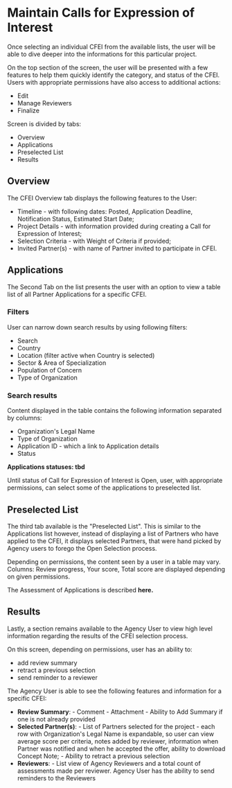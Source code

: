 # Maintain Calls for Expression of Interest

Once selecting an individual CFEI from the available lists, the user will be able to dive deeper into the informations for this particular project.

On the top section of the screen, the user will be presented with a few features to help them quickly identify the category, and status of the CFEI. Users with appropriate permissions have also access to additional actions:

* Edit
* Manage Reviewers
* Finalize

Screen is divided by tabs:

* Overview
* Applications
* Preselected List
* Results

## Overview

The CFEI Overview tab displays the following features to the User:

* Timeline - with following dates: Posted, Application Deadline, Notification Status, Estimated Start Date;
* Project Details - with information provided during creating a Call for Expression of Interest;
* Selection Criteria - with Weight of Criteria if provided;
* Invited Partner\(s\) - with name of Partner invited to participate in CFEI.

## Applications

The Second Tab on the list presents the user with an option to view a table list of all Partner Applications for a specific CFEI.

### Filters

User can narrow down search results by using following filters:

* Search
* Country
* Location \(filter active when Country is selected\)
* Sector & Area of Specialization
* Population of Concern
* Type of Organization

### Search results

Content displayed in the table contains the following information separated by columns:

* Organization's Legal Name
* Type of Organization
* Application ID - which a link to Application details
* Status

**Applications statuses: tbd**

Until status of Call for Expression of Interest is Open, user, with appropriate permissions, can select some of the applications to preselected list.

## Preselected List

The third tab available is the "Preselected List". This is similar to the Applications list however, instead of displaying a list of Partners who have applied to the CFEI, it displays selected Partners, that were hand picked by Agency users to forego the Open Selection process. 

Depending on permissions, the content seen by a user in a table may vary. Columns: Review progress, Your score, Total score are displayed depending on given permissions.

The Assessment of Applications is described **here.**

## Results

Lastly, a section remains available to the Agency User to view high level information regarding the results of the CFEI selection process. 

On this screen, depending on permissions, user has an ability to:

* add review summary
* retract a previous selection
* send reminder to a reviewer

The Agency User is able to see the following features and information for a specific CFEI:

* **Review Summary**: - Comment - Attachment - Ability to Add Summary if one is not already provided 
* **Selected Partner\(s\)**: - List of Partners selected for the project - each row with Organization's Legal Name is expandable, so user can view average score per criteria, notes added by reviewer, information when Partner was notified and when he accepted the offer, ability to download Concept Note;  - Ability to retract a previous selection 
* **Reviewers**: - List view of Agency Reviewers and a total count of assessments made per reviewer. Agency User has the ability to send reminders to the Reviewers

